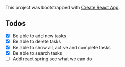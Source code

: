 This project was bootstrapped with [Create React App](https://github.com/facebook/create-react-app).

## Todos

- [x] Be able to add new tasks
- [x] Be able to delete tasks
- [x] Be able to show all, active and complete tasks
- [x] Be able to search tasks
- [ ] Add react spring see what we can do
